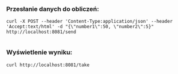 

### Przesłanie danych do obliczeń:
```
curl -X POST --header 'Content-Type:application/json' --header 'Accept:text/html' -d "{\"number1\":50, \"number2\":5}" http://localhost:8081/send
                                                                                  
```
### Wyświetlenie wyniku:
``` 
curl http://localhost:8081/take

```